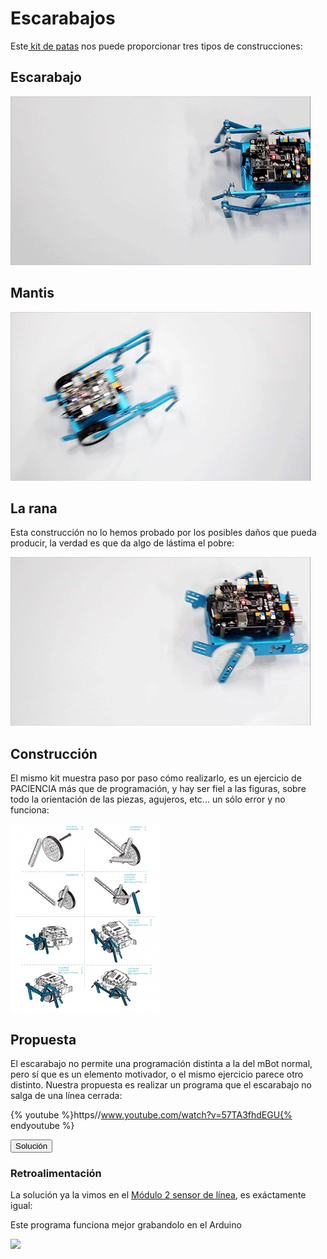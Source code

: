 
# Escarabajos

Este[ kit de patas](https://www.makeblock.es/productos/mbot_patas/) nos puede proporcionar tres tipos de construcciones:

## Escarabajo

![](img/escarabajo.gif)
## Mantis

![](img/mantis.gif)
## La rana

Esta construcción no lo hemos probado por los posibles daños que pueda producir, la verdad es que da algo de lástima el pobre:

![](img/rana.gif)
## Construcción

El mismo kit muestra paso por paso cómo realizarlo, es un ejercicio de PACIENCIA más que de programación, y hay ser fiel a las figuras, sobre todo la orientación de las piezas, agujeros, etc... un sólo error y no funciona:

![](img/EXT_MBOT_PATAS_info_mbot_patas.jpg)
## Propuesta

El escarabajo no permite una programación distinta a la del mBot normal, pero sí que es un elemento motivador, o el mismo ejercicio parece otro distinto. Nuestra propuesta es realizar un programa que el escarabajo no salga de una línea cerrada:

{% youtube %}https//www.youtube.com/watch?v=57TA3fhdEGU{% endyoutube %}
<script type="text/javascript">var feedback1_93text = "Solución";</script><input type="button" name="toggle-feedback-1_93" value="Solución" class="feedbackbutton" onclick="$exe.toggleFeedback(this,false);return false" />

### Retroalimentación

La solución ya la vimos en el [Módulo 2 sensor de línea](http://aularagon.catedu.es/materialesaularagon2013/mbot/M2/sensor_de_lnea.html), es exáctamente igual:

Este programa funciona mejor grabandolo en el Arduino

![](http://aularagon.catedu.es/materialesaularagon2013/mbot/M2/no-salgas-del-recuadro.png)
